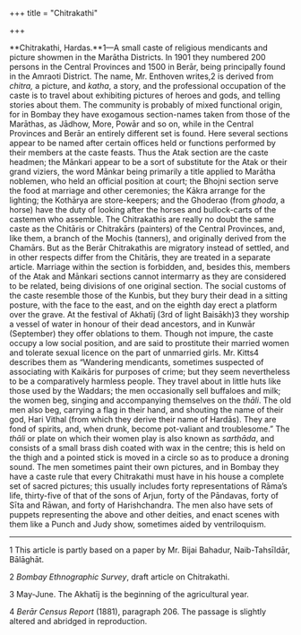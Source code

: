 +++
title = "Chitrakathi"

+++

**Chitrakathi, Hardas.**1—A small caste of religious mendicants and picture showmen in the Marātha Districts. In 1901 they numbered 200 persons in the Central Provinces and 1500 in Berār, being principally found in the Amraoti District. The name, Mr. Enthoven writes,2 is derived from *chitra,* a picture, and *katha*, a story, and the professional occupation of the caste is to travel about exhibiting pictures of heroes and gods, and telling stories about them. The community is probably of mixed functional origin, for in Bombay they have exogamous section-names taken from those of the Marāthas, as Jādhow, More, Powār and so on, while in the Central Provinces and Berār an entirely different set is found. Here several sections appear to be named after certain offices held or functions performed by their members at the caste feasts. Thus the Atak section are the caste headmen; the Mānkari appear to be a sort of substitute for the Atak or their grand viziers, the word Mānkar being primarily a title applied to Marātha noblemen, who held an official position at court; the Bhojni section serve the food at marriage and other ceremonies; the Kākra arrange for the lighting; the Kothārya are store-keepers; and the Ghoderao \(from *ghoda*, a horse\) have the duty of looking after the horses and bullock-carts of the castemen who assemble. The Chitrakathis are really no doubt the same caste as the Chitāris or Chitrakārs \(painters\) of the Central Provinces, and, like them, a branch of the Mochis \(tanners\), and originally derived from the Chamārs. But as the Berār Chitrakathis are migratory instead of settled, and in other respects differ from the Chitāris, they are treated in a separate article. Marriage within the section is forbidden, and, besides this, members of the Atak and Mānkari sections cannot intermarry as they are considered to be related, being divisions of one original section. The social customs of the caste resemble those of the Kunbis, but they bury their dead in a sitting posture, with the face to the east, and on the eighth day erect a platform over the grave. At the festival of Akhatīj \(3rd of light Baisākh\)3 they worship a vessel of water in honour of their dead ancestors, and in Kunwār \(September\) they offer oblations to them. Though not impure, the caste occupy a low social position, and are said to prostitute their married women and tolerate sexual licence on the part of unmarried girls. Mr. Kitts4 describes them as “Wandering mendicants, sometimes suspected of associating with Kaikāris for purposes of crime; but they seem nevertheless to be a comparatively harmless people. They travel about in little huts like those used by the Waddars; the men occasionally sell buffaloes and milk; the women beg, singing and accompanying themselves on the *thāli*. The old men also beg, carrying a flag in their hand, and shouting the name of their god, Hari Vithal \(from which they derive their name of Hardās\). They are fond of spirits, and, when drunk, become pot-valiant and troublesome.” The *thāli* or plate on which their women play is also known as *sarthāda*, and consists of a small brass dish coated with wax in the centre; this is held on the thigh and a pointed stick is moved in a circle so as to produce a droning sound. The men sometimes paint their own pictures, and in Bombay they have a caste rule that every Chitrakathi must have in his house a complete set of sacred pictures; this usually includes forty representations of Rāma’s life, thirty-five of that of the sons of Arjun, forty of the Pāndavas, forty of Sīta and Rāwan, and forty of Harishchandra. The men also have sets of puppets representing the above and other deities, and enact scenes with them like a Punch and Judy show, sometimes aided by ventriloquism. 


* * *

1 This article is partly based on a paper by Mr. Bijai Bahadur, Naib-Tahsīldār, Bālāghāt. 

2 *Bombay Ethnographic Survey*, draft article on Chitrakathi. 

3 May-June. The Akhatīj is the beginning of the agricultural year. 

4 *Berār Census Report* \(1881\), paragraph 206. The passage is slightly altered and abridged in reproduction. 




